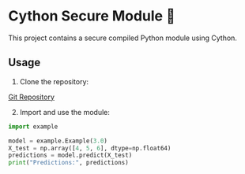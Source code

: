 # Cython Secure Module 🚀

This project contains a secure compiled Python module using Cython.

## Usage

1. Clone the repository:

[Git Repository](https://github.com/gyujin0113/encryption_and_decryption.git)

2. Import and use the module:

```python
import example

model = example.Example(3.0)
X_test = np.array([4, 5, 6], dtype=np.float64)
predictions = model.predict(X_test)
print("Predictions:", predictions)
```
